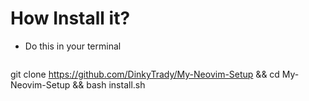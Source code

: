 # How Install it?
- Do this in your terminal 
>```git
git clone https://github.com/DinkyTrady/My-Neovim-Setup && cd My-Neovim-Setup && bash install.sh
>```
